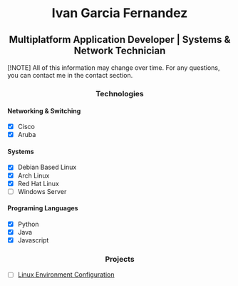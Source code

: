 <h1 align="center"> Ivan Garcia Fernandez </h1>
<h2 align="center"> Multiplatform Application Developer | Systems & Network Technician </h2>

[!NOTE]
All of this information may change over time. For any questions, you can contact me in the contact section.

<h3 align="center"> Technologies </h3>
<h4> Networking & Switching </h4>

- [x] Cisco
- [x] Aruba
      
<h4> Systems </h4>

- [x] Debian Based Linux
- [x] Arch Linux
- [X] Red Hat Linux
- [ ] Windows Server
      
<h4> Programing Languages </h4>

- [x] Python
- [x] Java
- [x] Javascript
      
<h3 align="center"> Projects </h3>

- [ ] [Linux Environment Configuration](https://github.com/iv4n9f/essw0000cf)